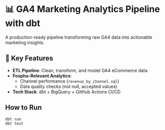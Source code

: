 # 📊 GA4 Marketing Analytics Pipeline with dbt

A production-ready pipeline transforming raw GA4 data into actionable marketing insights.

## 🚀 Key Features
- **ETL Pipeline**: Clean, transform, and model GA4 eCommerce data
- **Fospha-Relevant Analytics**:
  - Channel performance (`revenue_by_channel.sql`)
  - Data quality checks (not null, accepted values)
- **Tech Stack**: dbt + BigQuery + GitHub Actions CI/CD


## How to Run
```bash
dbt run
dbt test